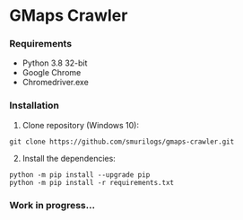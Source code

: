 # GMaps Crawler

### Requirements

* Python 3.8 32-bit
* Google Chrome
* Chromedriver.exe

### Installation

1. Clone repository (Windows 10):

```
git clone https://github.com/smurilogs/gmaps-crawler.git
```
2. Install the dependencies:

```
python -m pip install --upgrade pip
python -m pip install -r requirements.txt
```

### Work in progress...
